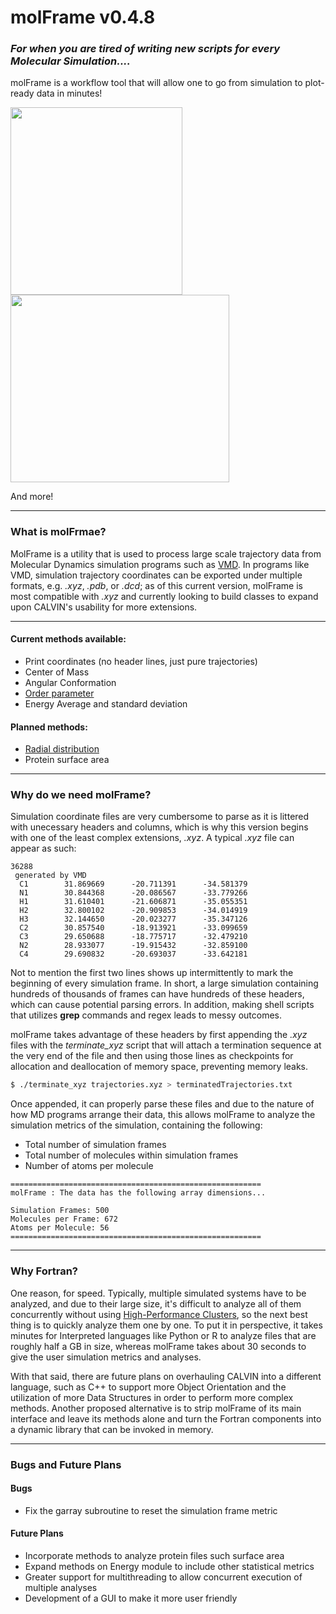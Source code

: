 # molFrame v0.4.8
### *For when you are tired of writing new scripts for every Molecular Simulation....*
molFrame is a workflow tool that will allow one to go from simulation to plot-ready data in minutes!

<img src="https://github.com/JCelestial/molFrame/blob/master/tio2_il_system.png" width="275" height="300">  <img src="https://github.com/JCelestial/molFrame/blob/master/old_algo_ordpar.gif" width="350" height="300">

And more!

------------------------------------------------------------------------------------------------------------------------------------
### What is molFrmae?
MolFrame is a utility that is used to process large scale trajectory data from Molecular Dynamics simulation programs such as [VMD](https://www.ks.uiuc.edu/Research/vmd/). In programs like VMD, simulation trajectory coordinates can be exported under multiple formats, e.g. *.xyz*, *.pdb*, or *.dcd*; as of this current version, molFrame is most compatible with *.xyz* and currently looking to build classes to expand upon CALVIN's usability for more extensions.

------------------------------------------------------------------------------------------------------------------------------------
#### Current methods available:
* Print coordinates (no header lines, just pure trajectories)
* Center of Mass
* Angular Conformation
* [Order parameter](https://en.wikipedia.org/wiki/Phase_transition)
* Energy Average and standard deviation

#### Planned methods:
* [Radial distribution](https://en.wikipedia.org/wiki/Radial_distribution_function)
* Protein surface area

------------------------------------------------------------------------------------------------------------------------------------
### Why do we need molFrame?
Simulation coordinate files are very cumbersome to parse as it is littered with unecessary headers and columns, which is why this version begins with one of the least complex extensions, *.xyz*. A typical *.xyz* file can appear as such:
```
36288
 generated by VMD
  C1        31.869669      -20.711391      -34.581379
  N1        30.844368      -20.086567      -33.779266
  H1        31.610401      -21.606871      -35.055351
  H2        32.800102      -20.909853      -34.014919
  H3        32.144650      -20.023277      -35.347126
  C2        30.857540      -18.913921      -33.099659
  C3        29.650688      -18.775717      -32.479210
  N2        28.933077      -19.915432      -32.859100
  C4        29.690832      -20.693037      -33.642181
```
Not to mention the first two lines shows up intermittently to mark the beginning of every simulation frame. In short, a large simulation containing hundreds of thousands of frames can have hundreds of these headers, which can cause potential parsing errors. In addition, making shell scripts that utilizes **grep** commands and regex leads to messy outcomes.

molFrame takes advantage of these headers by first appending the *.xyz* files with the *terminate_xyz* script that will attach a termination sequence at the very end of the file and then using those lines as checkpoints for allocation and deallocation of memory space, preventing memory leaks.
```bash
$ ./terminate_xyz trajectories.xyz > terminatedTrajectories.txt
```
Once appended, it can properly parse these files and due to the nature of how MD programs arrange their data, this allows molFrame to analyze the simulation metrics of the simulation, containing the following:
* Total number of simulation frames
* Total number of molecules within simulation frames
* Number of atoms per molecule

```
========================================================
molFrame : The data has the following array dimensions... 

Simulation Frames: 500
Molecules per Frame: 672 
Atoms per Molecule: 56
========================================================
```

------------------------------------------------------------------------------------------------------------------------------------
### Why Fortran?

One reason, for speed. Typically, multiple simulated systems have to be analyzed, and due to their large size, it's difficult to analyze all of them concurrently without using [High-Performance Clusters](https://insidehpc.com/hpc101/intro-to-hpc-whats-a-cluster/), so the next best thing is to quickly analyze them one by one. To put it in perspective, it takes minutes for Interpreted languages like Python or R to analyze files that are roughly half a GB in size, whereas molFrame takes about 30 seconds to give the user simulation metrics and analyses.

With that said, there are future plans on overhauling CALVIN into a different language, such as C++ to support more Object Orientation and the utilization of more Data Structures in order to perform more complex methods. Another proposed alternative is to strip molFrame of its main interface and leave its methods alone and turn the Fortran components into a dynamic library that can be invoked in memory.

------------------------------------------------------------------------------------------------------------------------------------
### Bugs and Future Plans

#### Bugs
* Fix the garray subroutine to reset the simulation frame metric

#### Future Plans
* Incorporate methods to analyze protein files such surface area
* Expand methods on Energy module to include other statistical metrics
* Greater support for multithreading to allow concurrent execution of multiple analyses
* Development of a GUI to make it more user friendly
